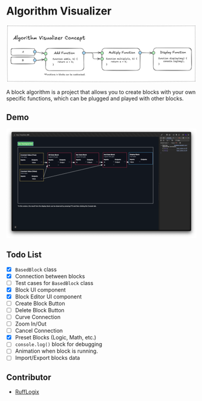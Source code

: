 # Algorithm Visualizer

![Concept](./public/images/concept.png)

A block algorithm is a project that allows you to create blocks with your own specific functions, which can be plugged and played with other blocks.

## Demo

![Demo](./public/images/demo.png)

## Todo List

- [x] `BasedBlock` class
- [x] Connection between blocks
- [ ] Test cases for `BasedBlock` class
- [x] Block UI component
- [x] Block Editor UI component
- [ ] Create Block Button
- [ ] Delete Block Button
- [ ] Curve Connection
- [ ] Zoom In/Out
- [ ] Cancel Connection
- [x] Preset Blocks (Logic, Math, etc.)
- [ ] `console.log()` block for debugging
- [ ] Animation when block is running.
- [ ] Import/Export blocks data

## Contributor

- [RuffLogix](https://www.github.com/rufflogix)
